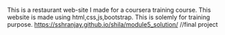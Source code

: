 This is a restaurant web-site I made for a coursera training course. This website is made using html,css,js,bootstrap. This is solemly for training purpose.
https://sshranjay.github.io/shila/module5_solution/ //final project
